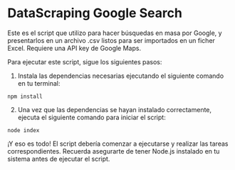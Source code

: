 <!-- Crea un título y un texto parrafo -->

# DataScraping Google Search
Este es el script que utilizo para hacer búsquedas en masa por Google, y presentarlos en un archivo .csv listos para ser importados en un ficher Excel. Requiere una API key de Google Maps.

Para ejecutar este script, sigue los siguientes pasos:

1. Instala las dependencias necesarias ejecutando el siguiente comando en tu terminal:
```
npm install
```

2. Una vez que las dependencias se hayan instalado correctamente, ejecuta el siguiente comando para iniciar el script:
```
node index
```

¡Y eso es todo! El script debería comenzar a ejecutarse y realizar las tareas correspondientes. Recuerda asegurarte de tener Node.js instalado en tu sistema antes de ejecutar el script.


